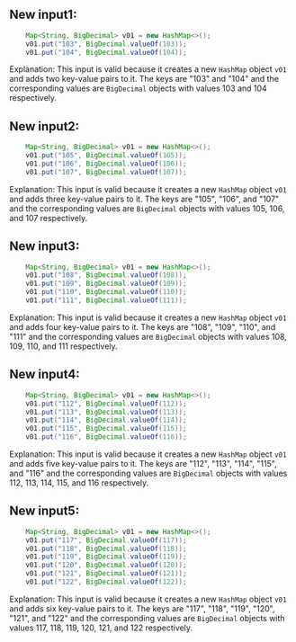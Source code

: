 ## New input1:
```java
    Map<String, BigDecimal> v01 = new HashMap<>();
    v01.put("103", BigDecimal.valueOf(103));
    v01.put("104", BigDecimal.valueOf(104));
```
Explanation: This input is valid because it creates a new `HashMap` object `v01` and adds two key-value pairs to it. The keys are "103" and "104" and the corresponding values are `BigDecimal` objects with values 103 and 104 respectively.

## New input2:
```java
    Map<String, BigDecimal> v01 = new HashMap<>();
    v01.put("105", BigDecimal.valueOf(105));
    v01.put("106", BigDecimal.valueOf(106));
    v01.put("107", BigDecimal.valueOf(107));
```
Explanation: This input is valid because it creates a new `HashMap` object `v01` and adds three key-value pairs to it. The keys are "105", "106", and "107" and the corresponding values are `BigDecimal` objects with values 105, 106, and 107 respectively.

## New input3:
```java
    Map<String, BigDecimal> v01 = new HashMap<>();
    v01.put("108", BigDecimal.valueOf(108));
    v01.put("109", BigDecimal.valueOf(109));
    v01.put("110", BigDecimal.valueOf(110));
    v01.put("111", BigDecimal.valueOf(111));
```
Explanation: This input is valid because it creates a new `HashMap` object `v01` and adds four key-value pairs to it. The keys are "108", "109", "110", and "111" and the corresponding values are `BigDecimal` objects with values 108, 109, 110, and 111 respectively.

## New input4:
```java
    Map<String, BigDecimal> v01 = new HashMap<>();
    v01.put("112", BigDecimal.valueOf(112));
    v01.put("113", BigDecimal.valueOf(113));
    v01.put("114", BigDecimal.valueOf(114));
    v01.put("115", BigDecimal.valueOf(115));
    v01.put("116", BigDecimal.valueOf(116));
```
Explanation: This input is valid because it creates a new `HashMap` object `v01` and adds five key-value pairs to it. The keys are "112", "113", "114", "115", and "116" and the corresponding values are `BigDecimal` objects with values 112, 113, 114, 115, and 116 respectively.

## New input5:
```java
    Map<String, BigDecimal> v01 = new HashMap<>();
    v01.put("117", BigDecimal.valueOf(117));
    v01.put("118", BigDecimal.valueOf(118));
    v01.put("119", BigDecimal.valueOf(119));
    v01.put("120", BigDecimal.valueOf(120));
    v01.put("121", BigDecimal.valueOf(121));
    v01.put("122", BigDecimal.valueOf(122));
```
Explanation: This input is valid because it creates a new `HashMap` object `v01` and adds six key-value pairs to it. The keys are "117", "118", "119", "120", "121", and "122" and the corresponding values are `BigDecimal` objects with values 117, 118, 119, 120, 121, and 122 respectively.